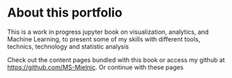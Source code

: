 # About this portfolio

This is a work in progress jupyter book on visualization, analytics, and Machine Learning,
to present some of my skills with different tools, technics, technology and statistic analysis

Check out the content pages bundled with this book or access my github at https://github.com/MS-Mielnic.
Or continue with these pages

```{tableofcontents}
```
